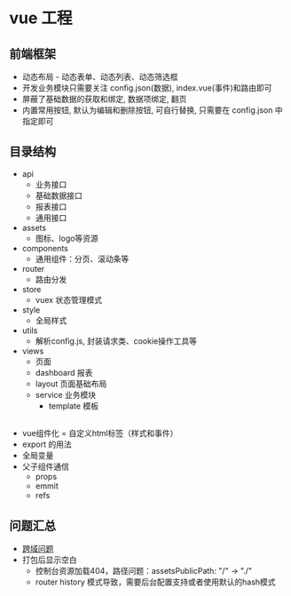 # vue 工程
## 前端框架
   - 动态布局 - 动态表单、动态列表、动态筛选框
   - 开发业务模块只需要关注 config.json(数据), index.vue(事件)和路由即可
   - 屏蔽了基础数据的获取和绑定, 数据项绑定, 翻页
   - 内置常用按钮, 默认为编辑和删除按钮, 可自行替换, 只需要在 config.json 中指定即可

## 目录结构
- api
    - 业务接口
    - 基础数据接口
    - 报表接口
    - 通用接口
- assets
    - 图标、logo等资源
- components
    - 通用组件：分页、滚动条等
- router
    - 路由分发
- store
    - vuex 状态管理模式
- style
    - 全局样式
- utils
    - 解析config.js, 封装请求类、cookie操作工具等
- views
    - 页面
    - dashboard 报表
    - layout 页面基础布局
    - service 业务模块
        - template 模板
## 
- vue组件化 = 自定义html标签（样式和事件）
- export 的用法
- 全局变量
- 父子组件通信
    - props
    - emmit
    - refs

## 问题汇总
- [跨域问题](https://www.jianshu.com/p/3dd667e42395)
- 打包后显示空白
    - 控制台资源加载404，路径问题：assetsPublicPath: "/" -> "./"
    - router history 模式导致，需要后台配置支持或者使用默认的hash模式

